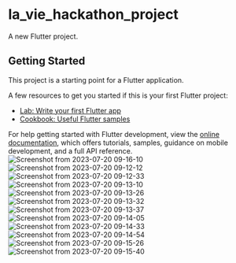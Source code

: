 # la_vie_hackathon_project

A new Flutter project.

## Getting Started

This project is a starting point for a Flutter application.

A few resources to get you started if this is your first Flutter project:

- [Lab: Write your first Flutter app](https://docs.flutter.dev/get-started/codelab)
- [Cookbook: Useful Flutter samples](https://docs.flutter.dev/cookbook)

For help getting started with Flutter development, view the
[online documentation](https://docs.flutter.dev/), which offers tutorials,
samples, guidance on mobile development, and a full API reference.
![Screenshot from 2023-07-20 09-16-10](https://github.com/Ashmaawy/Hackathon-La-Via-Project/assets/100779215/8935af61-f3b6-4724-bb7e-296f47db8d5b)
![Screenshot from 2023-07-20 09-12-12](https://github.com/Ashmaawy/Hackathon-La-Via-Project/assets/100779215/a346f7d5-9016-4044-99a4-21335cc341eb)
![Screenshot from 2023-07-20 09-12-33](https://github.com/Ashmaawy/Hackathon-La-Via-Project/assets/100779215/18fa904d-eefb-499c-9c41-73c9968674d3)
![Screenshot from 2023-07-20 09-13-10](https://github.com/Ashmaawy/Hackathon-La-Via-Project/assets/100779215/2c58ef0b-899a-43f1-90db-9ba91f42d7e9)
![Screenshot from 2023-07-20 09-13-26](https://github.com/Ashmaawy/Hackathon-La-Via-Project/assets/100779215/32627568-c8d6-4883-b260-cbc0f1f0d04d)
![Screenshot from 2023-07-20 09-13-32](https://github.com/Ashmaawy/Hackathon-La-Via-Project/assets/100779215/5783260a-5940-4fcd-a862-6bc9e7049aa3)
![Screenshot from 2023-07-20 09-13-37](https://github.com/Ashmaawy/Hackathon-La-Via-Project/assets/100779215/a921dd1e-105d-4120-a479-ead9bfac9fef)
![Screenshot from 2023-07-20 09-14-05](https://github.com/Ashmaawy/Hackathon-La-Via-Project/assets/100779215/6abcbdb7-4547-4a04-898a-6f38b46b6dbb)
![Screenshot from 2023-07-20 09-14-33](https://github.com/Ashmaawy/Hackathon-La-Via-Project/assets/100779215/07219642-c659-4863-b8fd-3030a492e6cb)
![Screenshot from 2023-07-20 09-14-54](https://github.com/Ashmaawy/Hackathon-La-Via-Project/assets/100779215/d33e91e4-e0e8-4983-8b9e-ec1425a238f7)
![Screenshot from 2023-07-20 09-15-26](https://github.com/Ashmaawy/Hackathon-La-Via-Project/assets/100779215/59bfa65d-93d8-4ce3-b21c-2651757f2ac4)
![Screenshot from 2023-07-20 09-15-40](https://github.com/Ashmaawy/Hackathon-La-Via-Project/assets/100779215/ae6c0fe6-d55d-4be0-b699-5e406bf0c8c8)
